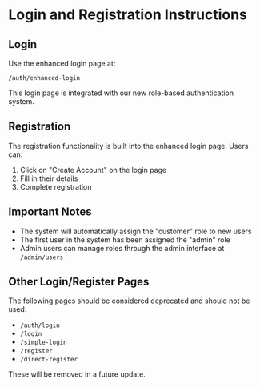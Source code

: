 # Login and Registration Instructions

## Login

Use the enhanced login page at:
```
/auth/enhanced-login
```

This login page is integrated with our new role-based authentication system.

## Registration

The registration functionality is built into the enhanced login page. Users can:
1. Click on "Create Account" on the login page
2. Fill in their details
3. Complete registration

## Important Notes

- The system will automatically assign the "customer" role to new users
- The first user in the system has been assigned the "admin" role
- Admin users can manage roles through the admin interface at `/admin/users`

## Other Login/Register Pages

The following pages should be considered deprecated and should not be used:
- `/auth/login`
- `/login`
- `/simple-login`
- `/register`
- `/direct-register`

These will be removed in a future update.
